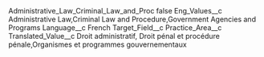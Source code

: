 <?xml version="1.0" encoding="UTF-8"?>
<CustomMetadata xmlns="http://soap.sforce.com/2006/04/metadata" xmlns:xsi="http://www.w3.org/2001/XMLSchema-instance" xmlns:xsd="http://www.w3.org/2001/XMLSchema">
    <label>Administrative_Law_Criminal_Law_and_Proc</label>
    <protected>false</protected>
    <values>
        <field>Eng_Values__c</field>
        <value xsi:type="xsd:string">Administrative Law,Criminal Law and Procedure,Government Agencies and Programs</value>
    </values>
    <values>
        <field>Language__c</field>
        <value xsi:type="xsd:string">French</value>
    </values>
    <values>
        <field>Target_Field__c</field>
        <value xsi:type="xsd:string">Practice_Area__c</value>
    </values>
    <values>
        <field>Translated_Value__c</field>
        <value xsi:type="xsd:string">Droit administratif, Droit pénal et procédure pénale,Organismes et programmes gouvernementaux</value>
    </values>
</CustomMetadata>
